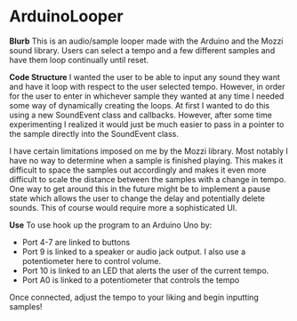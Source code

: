 # ArduinoLooper

**Blurb**
This is an audio/sample looper made with the Arduino and the Mozzi sound library.
Users can select a tempo and a few different samples and have them loop continually until reset.

**Code Structure**
I wanted the user to be able to input any sound they want and have it loop with respect to the user selected tempo.  However, in order for the user to enter in whichever sample they wanted at any time I needed some way of dynamically creating the loops.  At first I wanted to do this using a new SoundEvent class and callbacks.  However, after some time experimenting I realized it would just be much easier to pass in a pointer to the sample directly into the SoundEvent class.

I have certain limitations imposed on me by the Mozzi library.  Most notably I have no way to determine when a sample is finished playing.  This makes it difficult to space the samples out accordingly and makes it even more difficult to scale the distance between the samples with a change in tempo.  One way to get around this in the future might be to implement a pause state which allows the user to change the delay and potentially delete sounds.  This of course would require more a sophisticated UI.

**Use**
To use hook up the program to an Arduino Uno by:

  * Port 4-7 are linked to buttons
  * Port 9 is linked to a speaker or audio jack output.  I also use a potentiometer here to control volume.
  * Port 10 is linked to an LED that alerts the user of the current tempo.
  * Port A0 is linked to a potentiometer that controls the tempo

Once connected, adjust the tempo to your liking and begin inputting samples!
